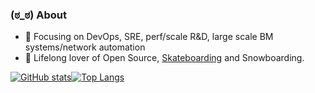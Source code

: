 ### (ಠ_ಠ) About
- 🧙 Focusing on DevOps, SRE, perf/scale R&D, large scale BM systems/network automation
- 💙 Lifelong lover of Open Source, [Skateboarding](https://youtu.be/YIZZgR1ZMPI?t=13) and Snowboarding.


[![GitHub stats](https://github-readme-stats.vercel.app/api?username=sadsfae&show_icons=true&theme=dark&custom_title=Github)](https://github.com/anuraghazra/github-readme-stats)[![Top Langs](https://github-readme-stats.vercel.app/api/top-langs/?username=sadsfae&layout=compact&theme=dark)](https://github.com/anuraghazra/github-readme-stats)
